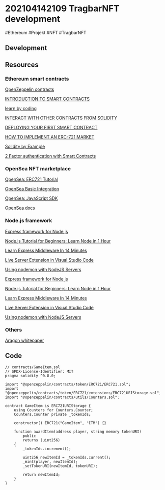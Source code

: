 # 202104142109 TragbarNFT development
#Ethereum #Projekt #NFT #TragbarNFT

## Development

[](https://rinkeby.etherscan.io/address/0xc19075abac9b57e0054e60092907049a6e7dcaeb)
[](https://rinkeby.etherscan.io/address/0xb6a4a76b081248c867670ac99075270cd255d43c#code)

## Resources

### Ethereum smart contracts

[OpenZeppelin contracts](https://docs.openzeppelin.com/contracts/4.x/)

[INTRODUCTION TO SMART CONTRACTS](https://ethereum.org/en/developers/docs/smart-contracts/)

[learn by coding](https://ethereum.org/en/developers/learning-tools/)

[INTERACT WITH OTHER CONTRACTS FROM SOLIDITY](https://ethereum.org/en/developers/tutorials/interact-with-other-contracts-from-solidity/)

[DEPLOYING YOUR FIRST SMART CONTRACT](https://ethereum.org/en/developers/tutorials/deploying-your-first-smart-contract/)

[HOW TO IMPLEMENT AN ERC-721 MARKET](https://ethereum.org/en/developers/tutorials/how-to-implement-an-erc721-market/)

[Solidity by Example](https://solidity-by-example.org/)

[2 Factor authentication with Smart Contracts](https://blog.softwaremill.com/2-factor-authentication-with-smart-contracts-edd325f08b7a)

### OpenSea NFT marketplace


[OpenSea: ERC721 Tutorial](https://docs.opensea.io/docs/getting-started)

[OpenSea Basic Integration](https://docs.opensea.io/docs/opensea-integration)

[OpenSea: JavaScript SDK](https://github.com/ProjectOpenSea/opensea-js)

[OpenSea docs](https://docs.opensea.io/)

### Node.js framework


[Express framework for Node.js](https://expressjs.com/)

[Node.js Tutorial for Beginners: Learn Node in 1 Hour](https://www.youtube.com/watch?v=TlB_eWDSMt4)

[Learn Express Middleware In 14 Minutes](https://www.youtube.com/watch?v=lY6icfhap2o)

[Live Server Extension in Visual Studio Code](https://www.youtube.com/watch?v=WzE0yqwbdgU)

[Using nodemon with NodeJS Servers](https://www.youtube.com/watch?v=kV6MJ9W4whM)

[Express framework for Node.js](https://expressjs.com/)

[Node.js Tutorial for Beginners: Learn Node in 1 Hour](https://www.youtube.com/watch?v=TlB_eWDSMt4)

[Learn Express Middleware In 14 Minutes](https://www.youtube.com/watch?v=lY6icfhap2o)

[Live Server Extension in Visual Studio Code](https://www.youtube.com/watch?v=WzE0yqwbdgU)

[Using nodemon with NodeJS Servers](https://www.youtube.com/watch?v=kV6MJ9W4whM)

### Others

[Aragon whitepaper](https://github.com/aragon/whitepaper)

## Code

	// contracts/GameItem.sol
	// SPDX-License-Identifier: MIT
	pragma solidity ^0.8.0;

	import "@openzeppelin/contracts/token/ERC721/ERC721.sol";
	import "@openzeppelin/contracts/token/ERC721/extensions/ERC721URIStorage.sol";
	import "@openzeppelin/contracts/utils/Counters.sol";

	contract GameItem is ERC721URIStorage {
	    using Counters for Counters.Counter;
	    Counters.Counter private _tokenIds;

	    constructor() ERC721("GameItem", "ITM") {}

	    function awardItem(address player, string memory tokenURI)
	        public
	        returns (uint256)
	    {
	        _tokenIds.increment();

	        uint256 newItemId = _tokenIds.current();
	        _mint(player, newItemId);
	        _setTokenURI(newItemId, tokenURI);

	        return newItemId;
	    }
	}